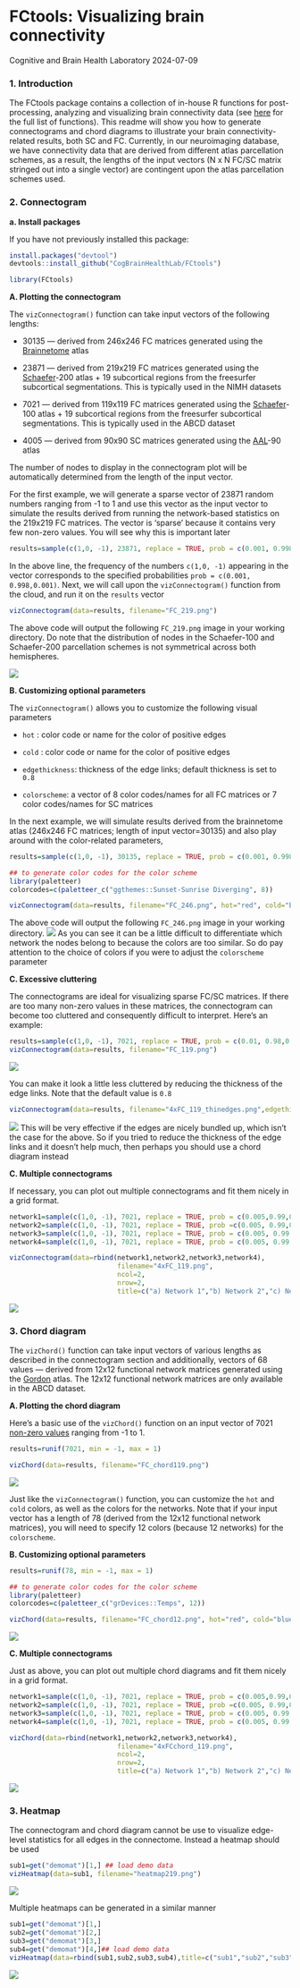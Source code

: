 # FCtools: Visualizing brain connectivity

Cognitive and Brain Health Laboratory 2024-07-09

### **1. Introduction**

The FCtools package contains a collection of in-house R functions for
post-processing, analyzing and visualizing brain connectivity data (see
[here](https://cogbrainhealthlab.github.io/FCtools/reference/index.html)
for the full list of functions). This readme will show you how to
generate connectograms and chord diagrams to illustrate your brain
connectivity-related results, both SC and FC. Currently, in our
neuroimaging database, we have connectivity data that are derived from
different atlas parcellation schemes, as a result, the lengths of the
input vectors (N x N FC/SC matrix stringed out into a single vector) are
contingent upon the atlas parcellation schemes used.

### **2. Connectogram**

**a. Install packages**

If you have not previously installed this package:

``` r
install.packages("devtool")
devtools::install_github("CogBrainHealthLab/FCtools")
```

``` r
library(FCtools)
```

**A. Plotting the connectogram**

The `vizConnectogram()` function can take input vectors of the following
lengths:

-   30135 — derived from 246x246 FC matrices generated using the
    [Brainnetome](https://atlas.brainnetome.org/bnatlas.html) atlas

-   23871 — derived from 219x219 FC matrices generated using the
    [Schaefer](https://github.com/ThomasYeoLab/CBIG/tree/master/stable_projects/brain_parcellation/Schaefer2018_LocalGlobal)-200
    atlas + 19 subcortical regions from the freesurfer subcortical
    segmentations. This is typically used in the NIMH datasets

-   7021 — derived from 119x119 FC matrices generated using the
    [Schaefer](https://github.com/ThomasYeoLab/CBIG/tree/master/stable_projects/brain_parcellation/Schaefer2018_LocalGlobal)-100
    atlas + 19 subcortical regions from the freesurfer subcortical
    segmentations. This is typically used in the ABCD dataset

-   4005 — derived from 90x90 SC matrices generated using the
    [AAL](https://www.sciencedirect.com/science/article/abs/pii/S1053811901909784?via%3Dihub)-90
    atlas

The number of nodes to display in the connectogram plot will be
automatically determined from the length of the input vector.

For the first example, we will generate a sparse vector of 23871 random
numbers ranging from -1 to 1 and use this vector as the input vector to
simulate the results derived from running the network-based statistics
on the 219x219 FC matrices. The vector is ‘sparse’ because it contains
very few non-zero values. You will see why this is important later

``` r
results=sample(c(1,0, -1), 23871, replace = TRUE, prob = c(0.001, 0.998,0.001))
```

In the above line, the frequency of the numbers `c(1,0, -1)` appearing
in the vector corresponds to the specified probabilities
`prob = c(0.001, 0.998,0.001)`. Next, we will call upon the
`vizConnectogram()` function from the cloud, and run it on the `results`
vector

``` r
vizConnectogram(data=results, filename="FC_219.png")
```

The above code will output the following `FC_219.png` image in your
working directory. Do note that the distribution of nodes in the
Schaefer-100 and Schaefer-200 parcellation schemes is not symmetrical
across both hemispheres.

![](man/figures/FC_219.png)

**B. Customizing optional parameters**

The `vizConnectogram()` allows you to customize the following visual
parameters

-   `hot` : color code or name for the color of positive edges

-   `cold` : color code or name for the color of positive edges

-   `edgethickness`: thickness of the edge links; default thickness is
    set to `0.8`

-   `colorscheme`: a vector of 8 color codes/names for all FC matrices
    or 7 color codes/names for SC matrices

In the next example, we will simulate results derived from the
brainnetome atlas (246x246 FC matrices; length of input vector=30135)
and also play around with the color-related parameters,

``` r
results=sample(c(1,0, -1), 30135, replace = TRUE, prob = c(0.001, 0.998,0.001))

## to generate color codes for the color scheme
library(paletteer) 
colorcodes=c(paletteer_c("ggthemes::Sunset-Sunrise Diverging", 8))

vizConnectogram(data=results, filename="FC_246.png", hot="red", cold="blue", colorscheme=colorcodes)
```

The above code will output the following `FC_246.png` image in your
working directory. ![](FC_246.png) As you can see it can be a little
difficult to differentiate which network the nodes belong to because the
colors are too similar. So do pay attention to the choice of colors if
you were to adjust the `colorscheme` parameter

**C. Excessive cluttering**

The connectograms are ideal for visualizing sparse FC/SC matrices. If
there are too many non-zero values in these matrices, the connectogram
can become too cluttered and consequently difficult to interpret. Here’s
an example:

``` r
results=sample(c(1,0, -1), 7021, replace = TRUE, prob = c(0.01, 0.98,0.01))
vizConnectogram(data=results, filename="FC_119.png")
```

![](man/figures/FC_119.png)

You can make it look a little less cluttered by reducing the thickness
of the edge links. Note that the default value is `0.8`

``` r
vizConnectogram(data=results, filename="4xFC_119_thinedges.png",edgethickness = 0.5)
```

![](man/figures/FC_119_thinedges.png) This will be very effective if the
edges are nicely bundled up, which isn’t the case for the above. So if
you tried to reduce the thickness of the edge links and it doesn’t help
much, then perhaps you should use a chord diagram instead

**C. Multiple connectograms**

If necessary, you can plot out multiple connectograms and fit them nicely in a grid format.

``` r
network1=sample(c(1,0, -1), 7021, replace = TRUE, prob = c(0.005,0.99,0.005)) 
network2=sample(c(1,0, -1), 7021, replace = TRUE, prob =c(0.005, 0.99,0.005)) 
network3=sample(c(1,0, -1), 7021, replace = TRUE, prob = c(0.005, 0.99,0.005)) 
network4=sample(c(1,0, -1), 7021, replace = TRUE, prob = c(0.005, 0.99,0.005))

vizConnectogram(data=rbind(network1,network2,network3,network4),
                           filename="4xFC_119.png",
                           ncol=2,
                           nrow=2,
                           title=c("a) Network 1","b) Network 2","c) Network 3","d) Network 4"))
```
![](man/figures/4xFC_119.png) 

### **3. Chord diagram**

The `vizChord()` function can take input vectors of various lengths as
described in the connectogram section and additionally, vectors of 68
values — derived from 12x12 functional network matrices generated using
the
[Gordon](https://academic.oup.com/cercor/article/26/1/288/2367115?login=falseb)
atlas. The 12x12 functional network matrices are only available in the
ABCD dataset.

**A. Plotting the chord diagram**

Here’s a basic use of the `vizChord()` function on an input vector of
7021 <u>non-zero values</u> ranging from -1 to 1.

``` r
results=runif(7021, min = -1, max = 1)

vizChord(data=results, filename="FC_chord119.png")
```

![](man/figures/FC_chord119.png)

Just like the `vizConnectogram()` function, you can customize the `hot`
and `cold` colors, as well as the colors for the networks. Note that if
your input vector has a length of 78 (derived from the 12x12 functional
network matrices), you will need to specify 12 colors (because 12
networks) for the `colorscheme`.

**B. Customizing optional parameters**

``` r
results=runif(78, min = -1, max = 1)

## to generate color codes for the color scheme
library(paletteer) 
colorcodes=c(paletteer_c("grDevices::Temps", 12))

vizChord(data=results, filename="FC_chord12.png", hot="red", cold="blue", colorscheme = colorcodes)
```
![](man/figures/FC_chord12.png)

**C. Multiple connectograms**

Just as above, you can plot out multiple chord diagrams and fit them nicely in a grid format.

``` r
network1=sample(c(1,0, -1), 7021, replace = TRUE, prob = c(0.005,0.99,0.005)) 
network2=sample(c(1,0, -1), 7021, replace = TRUE, prob =c(0.005, 0.99,0.005)) 
network3=sample(c(1,0, -1), 7021, replace = TRUE, prob = c(0.005, 0.99,0.005)) 
network4=sample(c(1,0, -1), 7021, replace = TRUE, prob = c(0.005, 0.99,0.005))

vizChord(data=rbind(network1,network2,network3,network4),
                           filename="4xFCchord_119.png",
                           ncol=2,
                           nrow=2,
                           title=c("a) Network 1","b) Network 2","c) Network 3","d) Network 4"))
```
![](man/figures/4xFCchord_119.png) 

### **3. Heatmap**

The connectogram and chord diagram cannot be use to visualize edge-level statistics for all edges in the connectome. Instead a heatmap should be used

``` r
sub1=get("demomat")[1,] ## load demo data
vizHeatmap(data=sub1, filename="heatmap219.png")
```
![](man/figures/heatmap219.png) 

Multiple heatmaps can be generated in a similar manner
``` r
sub1=get("demomat")[1,]
sub2=get("demomat")[2,]
sub3=get("demomat")[3,]
sub4=get("demomat")[4,]## load demo data
vizHeatmap(data=rbind(sub1,sub2,sub3,sub4),title=c("sub1","sub2","sub3","sub4"), filename = "4xheatmap219.png", ncol=2, nrow=2)
```
![](man/figures/heatmap219.png) 